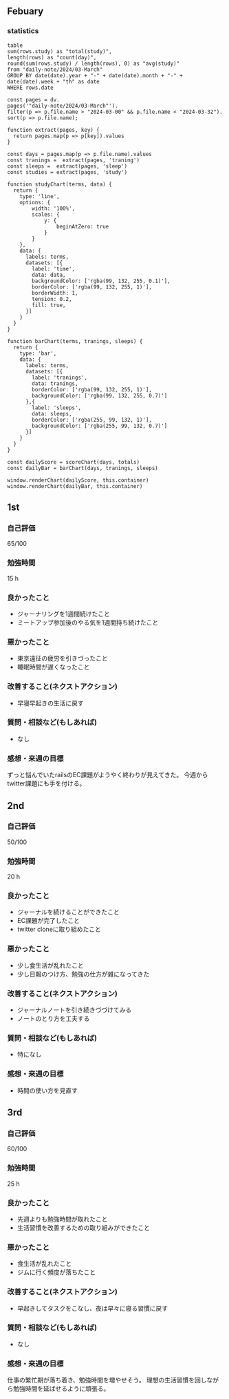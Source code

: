 ## Febuary
### statistics

```dataview
table
sum(rows.study) as "total(study)",
length(rows) as "count(day)",
round(sum(rows.study) / length(rows), 0) as "avg(study)"
from "daily-note/2024/03-March"
GROUP BY date(date).year + "-" + date(date).month + "-" + date(date).week + "th" as date
WHERE rows.date
```

```dataviewjs
const pages = dv.
pages('"daily-note/2024/03-March"').
filter(p => p.file.name > "2024-03-00" && p.file.name < "2024-03-32").
sort(p => p.file.name);

function extract(pages, key) {
  return pages.map(p => p[key]).values
}

const days = pages.map(p => p.file.name).values  
const tranings =  extract(pages, 'traning')
const sleeps =  extract(pages, 'sleep')
const studies = extract(pages, 'study')

function studyChart(terms, data) {
  return {
    type: 'line',
    options: {
	    width: '100%',
		scales: {
			y: {
				beginAtZero: true
			}
		}
	},
    data: {
      labels: terms,
      datasets: [{
        label: 'time',
        data: data,
        backgroundColor: ['rgba(99, 132, 255, 0.1)'],  
        borderColor: ['rgba(99, 132, 255, 1)'],  
        borderWidth: 1,
		tension: 0.2,
		fill: true,
      }]
    }
  }
}

function barChart(terms, tranings, sleeps) {
  return {
    type: 'bar',
    data: {
      labels: terms,
      datasets: [{
        label: 'tranings',
        data: tranings,
        borderColor: ['rgba(99, 132, 255, 1)'],
        backgroundColor: ['rgba(99, 132, 255, 0.7)']
      },{
        label: 'sleeps',
        data: sleeps,
        borderColor: ['rgba(255, 99, 132, 1)'],
        backgroundColor: ['rgba(255, 99, 132, 0.7)']
      }]
    }
  }
}

const dailyScore = scoreChart(days, totals)
const dailyBar = barChart(days, tranings, sleeps)

window.renderChart(dailyScore, this.container)
window.renderChart(dailyBar, this.container)
```


## 1st
### 自己評価
65/100
### 勉強時間
15 h
### 良かったこと
- ジャーナリングを1週間続けたこと
- ミートアップ参加後のやる気を1週間持ち続けたこと
### 悪かったこと
- 東京遠征の疲労を引きづったこと
- 睡眠時間が遅くなったこと
### 改善すること(ネクストアクション)
- 早寝早起きの生活に戻す
### 質問・相談など(もしあれば)
- なし
### 感想・来週の目標 
ずっと悩んでいたrailsのEC課題がようやく終わりが見えてきた。
今週からtwitter課題にも手を付ける。

## 2nd
### 自己評価
50/100  
### 勉強時間
20 h  
### 良かったこと
- ジャーナルを続けることができたこと
- EC課題が完了したこと
- twitter cloneに取り組めたこと

### 悪かったこと
- 少し食生活が乱れたこと
- 少し日報のつけ方、勉強の仕方が雑になってきた

### 改善すること(ネクストアクション)
- ジャーナルノートを引き続きづづけてみる
- ノートのとり方を工夫する

### 質問・相談など(もしあれば)
- 特になし

### 感想・来週の目標
- 時間の使い方を見直す

## 3rd
### 自己評価
60/100
### 勉強時間
25 h
### 良かったこと
- 先週よりも勉強時間が取れたこと
- 生活習慣を改善するための取り組みができたこと
### 悪かったこと
- 食生活が乱れたこと
- ジムに行く頻度が落ちたこと
### 改善すること(ネクストアクション)
- 早起きしてタスクをこなし、夜は早々に寝る習慣に戻す
### 質問・相談など(もしあれば)
- なし
### 感想・来週の目標 
仕事の繁忙期が落ち着き、勉強時間を増やせそう。
理想の生活習慣を回しながら勉強時間を延ばせるように頑張る。
